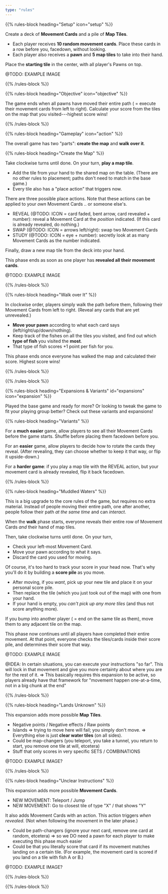 ```yaml
---
type: "rules"
---
```


{{% rules-block heading="Setup" icon="setup" %}}

Create a deck of **Movement Cards** and a pile of **Map Tiles**.

* Each player receives **10 random movement cards**. Place these cards in a row before you, facedown, without looking.
* Each player also receives a **pawn** and **5 map tiles** to take into their hand.

Place the **starting tile** in the center, with all player's Pawns on top.

@TODO: EXAMPLE IMAGE

{{% /rules-block %}}

{{% rules-block heading="Objective" icon="objective" %}}

The game ends when all pawns have moved their entire path ( = execute their movement cards from left to right). Calculate your score from the tiles on the map that you visited---highest score wins!

{{% /rules-block %}}

{{% rules-block heading="Gameplay" icon="action" %}}

The overall game has two "parts": **create the map** and **walk over it**.

{{% rules-block heading="Create the Map" %}}

Take clockwise turns until done. On your turn, **play a map tile**.

* Add the tile from your hand to the shared map on the table. (There are no other rules to placement; paths don't need to match in the base game.)
* Every tile also has a "place action" that triggers now.

There are three possible place actions. Note that these actions can be applied to your _own_ Movement Cards .. or someone else's.

* REVEAL (@TODO: ICON = card faded, bent arrow, card revealed + number): reveal a Movement Card at the _position_ indicated. (If this card is already revealed, do nothing.)
* SWAP (@TODO: ICON = arrows left/right): swap two Movement Cards
* STUDY (@TODO: ICON = eye + number): secretly look at as many Movement Cards as the number indicated.

Finally, draw a new map tile from the deck into your hand.

This phase ends as soon as one player has **revealed all their movement cards**.

@TODO: EXAMPLE IMAGE

{{% /rules-block %}}

{{% rules-block heading="Walk over It" %}}

In clockwise order, players simply walk the path before them, following their Movement Cards from left to right. (Reveal any cards that are yet unrevealed.)

* **Move your pawn** according to what each card says (left/right/up/down/nothing).
* Keep track of the fishes on all the tiles you visited, and find out which **type of fish** you visited the **most**.
* That type of fish scores +1 point per fish for you.

This phase ends once everyone has walked the map and calculated their score. Highest score wins!

{{% /rules-block %}}

{{% /rules-block %}}

{{% rules-block heading="Expansions & Variants" id="expansions" icon="expansion" %}}

Played the base game and ready for more? Or looking to tweak the game to fit your playing group better? Check out these variants and expansions!

{{% rules-block heading="Variants" %}}

For a **much easier** game, allow players to see all their Movement Cards before the game starts. Shuffle before placing them facedown before you.

For an **easier** game, allow players to decide how to rotate the cards they reveal. (After revealing, they can choose whether to keep it that way, or flip it upside-down.)

For a **harder game**: if you play a map tile with the REVEAL action, but your movement card is already revealed, flip it back facedown.

{{% /rules-block %}}

{{% rules-block heading="Muddled Waters" %}}

This is a big upgrade to the core rules of the game, but requires no extra material. Instead of people moving their entire path, one after another, people follow their path _at the same time_ and can _interact_.

When the **walk** phase starts, everyone reveals their entire row of Movement Cards _and_ their hand of map tiles.

Then, take clockwise turns until done. On your turn, 

* Check your left-most Movement Card.
* Move your pawn according to what it says.
* Discard the card you used for moving.

Of course, it's too hard to track your score in your head now. That's why you'll do it by building a **score pile** as you move.

* After moving, if you _want_, pick up your new tile and place it on your personal score pile. 
* Then replace the tile (which you just took out of the map) with one from your hand.
* If your hand is empty, you _can't pick up any more tiles_ (and thus not score anything more).

If you bump into another player ( = end on the same tile as them), move them to any adjacent tile on the map.

This phase now continues until all players have completed their entire movement. At that point, everyone checks the tiles/cards inside their score pile, and determines their score that way.

@TODO: EXAMPLE IMAGE

@IDEA: In certain situations, you can execute your instructions "so far". This will lock in that movement and give you more certainty about where you are for the rest of it. => This basically requires this expansion to be active, so players already have that framework for "movement happen one-at-a-time, not in a big chunk at the end"

{{% /rules-block %}}

{{% rules-block heading="Lands Unknown" %}}

This expansion adds more possible **Map Tiles**.

* Negative points / Negative effects / Raw points
* Islands => trying to move here will fail; you simply don't move. => Everything else is just **clear water tiles** (on all sides).
* Could be map-changers (you teleport, you take a tunnel, you return to start, you remove one tile at will, etcetera)
* Stuff that only scores in very specific SETS / COMBINATIONS

@TODO: EXAMPLE IMAGE?

{{% /rules-block %}}

{{% rules-block heading="Unclear Instructions" %}}

This expansion adds more possible **Movement Cards**.

* NEW MOVEMENT: Teleport / Jump
* NEW MOVEMENT: Go to closest tile of type "X" / that shows "Y"

It also adds Movement Cards with an action. This action triggers _when revealed_. (Not when following the movement in the later phase.)

* Could be path-changers (ignore your next card, remove one card at random, etcetera) => so we DO need a pawn for each player to make executing this phase much easier
* Could be that you literally score that card if its movement matches landing on a certain tile. (For example, the movement card is scored if you land on a tile with fish A or B.)

@TODO: EXAMPLE IMAGE?

{{% /rules-block %}}

{{% /rules-block %}}

